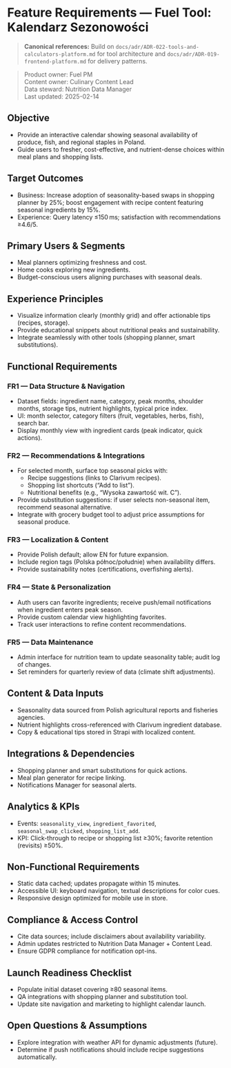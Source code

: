 # Feature Requirements — Fuel Tool: Kalendarz Sezonowości

> **Canonical references:** Build on `docs/adr/ADR-022-tools-and-calculators-platform.md` for tool architecture and `docs/adr/ADR-019-frontend-platform.md` for delivery patterns.

> Product owner: Fuel PM  
> Content owner: Culinary Content Lead  
> Data steward: Nutrition Data Manager  
> Last updated: 2025-02-14

## Objective
- Provide an interactive calendar showing seasonal availability of produce, fish, and regional staples in Poland.
- Guide users to fresher, cost-effective, and nutrient-dense choices within meal plans and shopping lists.

## Target Outcomes
- Business: Increase adoption of seasonality-based swaps in shopping planner by 25%; boost engagement with recipe content featuring seasonal ingredients by 15%.
- Experience: Query latency ≤150 ms; satisfaction with recommendations ≥4.6/5.

## Primary Users & Segments
- Meal planners optimizing freshness and cost.
- Home cooks exploring new ingredients.
- Budget-conscious users aligning purchases with seasonal deals.

## Experience Principles
- Visualize information clearly (monthly grid) and offer actionable tips (recipes, storage).
- Provide educational snippets about nutritional peaks and sustainability.
- Integrate seamlessly with other tools (shopping planner, smart substitutions).

## Functional Requirements

### FR1 — Data Structure & Navigation
- Dataset fields: ingredient name, category, peak months, shoulder months, storage tips, nutrient highlights, typical price index.
- UI: month selector, category filters (fruit, vegetables, herbs, fish), search bar.
- Display monthly view with ingredient cards (peak indicator, quick actions).

### FR2 — Recommendations & Integrations
- For selected month, surface top seasonal picks with:
    - Recipe suggestions (links to Clarivum recipes).
    - Shopping list shortcuts (“Add to list”).
    - Nutritional benefits (e.g., “Wysoka zawartość wit. C”).
- Provide substitution suggestions: if user selects non-seasonal item, recommend seasonal alternative.
- Integrate with grocery budget tool to adjust price assumptions for seasonal produce.

### FR3 — Localization & Content
- Provide Polish default; allow EN for future expansion.
- Include region tags (Polska północ/południe) when availability differs.
- Provide sustainability notes (certifications, overfishing alerts).

### FR4 — State & Personalization
- Auth users can favorite ingredients; receive push/email notifications when ingredient enters peak season.
- Provide custom calendar view highlighting favorites.
- Track user interactions to refine content recommendations.

### FR5 — Data Maintenance
- Admin interface for nutrition team to update seasonality table; audit log of changes.
- Set reminders for quarterly review of data (climate shift adjustments).

## Content & Data Inputs
- Seasonality data sourced from Polish agricultural reports and fisheries agencies.
- Nutrient highlights cross-referenced with Clarivum ingredient database.
- Copy & educational tips stored in Strapi with localized content.

## Integrations & Dependencies
- Shopping planner and smart substitutions for quick actions.
- Meal plan generator for recipe linking.
- Notifications Manager for seasonal alerts.

## Analytics & KPIs
- Events: `seasonality_view`, `ingredient_favorited`, `seasonal_swap_clicked`, `shopping_list_add`.
- KPI: Click-through to recipe or shopping list ≥30%; favorite retention (revisits) ≥50%.

## Non-Functional Requirements
- Static data cached; updates propagate within 15 minutes.
- Accessible UI: keyboard navigation, textual descriptions for color cues.
- Responsive design optimized for mobile use in store.

## Compliance & Access Control
- Cite data sources; include disclaimers about availability variability.
- Admin updates restricted to Nutrition Data Manager + Content Lead.
- Ensure GDPR compliance for notification opt-ins.

## Launch Readiness Checklist
- Populate initial dataset covering ≥80 seasonal items.
- QA integrations with shopping planner and substitution tool.
- Update site navigation and marketing to highlight calendar launch.

## Open Questions & Assumptions
- Explore integration with weather API for dynamic adjustments (future).
- Determine if push notifications should include recipe suggestions automatically.
